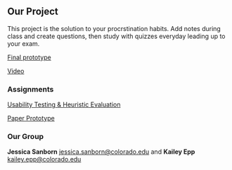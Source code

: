 
## Our Project

This project is the solution to your procrstination habits. Add notes during class and create questions, then study with quizzes everyday leading up to your exam.

[Final prototype](https://www.figma.com/file/HK0piJ5yvZF2afPSLAaImGv1/Final-Prototype?node-id=0%3A1)

[Video](https://www.figma.com/file/HK0piJ5yvZF2afPSLAaImGv1/Final-Prototype?node-id=0%3A1)

### Assignments

[Usability Testing & Heuristic Evaluation](https://github.com/jess2187/HCIFinalProject/blob/master/Usability%20Testing%20%26%20Heuristic%20Evaluation.pdf)

[Paper Prototype](https://github.com/jess2187/HCIFinalProject/blob/master/Paper%20Prototype%20Notes.pdf)

### Our Group

**Jessica Sanborn** jessica.sanborn@colorado.edu and **Kailey Epp** kailey.epp@colorado.edu
